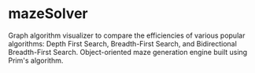 # mazeSolver

Graph algorithm visualizer to compare the efficiencies of various popular algorithms: Depth First Search, Breadth-First
Search, and Bidirectional Breadth-First Search. Object-oriented maze generation engine built using Prim's algorithm.
